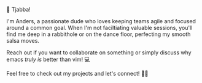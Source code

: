 👋 Tjabba!

I'm Anders, a passionate dude who loves keeping teams agile and focused around a common goal. When I'm not faciltiating valuable sessions, you'll find me deep in a rabbithole or on the dance floor, perfecting my smooth salsa moves.

Reach out if you want to collaborate on something or simply discuss why emacs *truly is* better than vim! 💻

Feel free to check out my projects and let's connect! 🚀✨